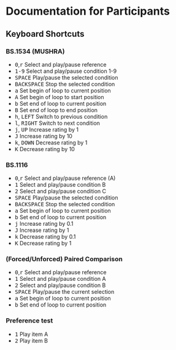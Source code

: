 # Documentation for Participants

## Keyboard Shortcuts

### BS.1534 (MUSHRA)

* <kbd>0</kbd>,<kbd>r</kbd> Select and play/pause reference
* <kbd>1-9</kbd> Select and play/pause condition 1-9
* <kbd>SPACE</kbd> Play/pause the selected condition
* <kbd>BACKSPACE</kbd> Stop the selected condition
* <kbd>a</kbd> Set begin of loop to current position
* <kbd>A</kbd> Set begin of loop to start position
* <kbd>b</kbd> Set end of loop to current position
* <kbd>B</kbd> Set end of loop to end position
* <kbd>h</kbd>, <kbd>LEFT</kbd> Switch to previous condition
* <kbd>l</kbd>, <kbd>RIGHT</kbd> Switch to next condition
* <kbd>j</kbd>, <kbd>UP</kbd> Increase rating by 1
* <kbd>J</kbd> Increase rating by 10
* <kbd>k</kbd>, <kbd>DOWN</kbd> Decrease rating by 1
* <kbd>K</kbd> Decrease rating by 10

### BS.1116

* <kbd>0</kbd>,<kbd>r</kbd> Select and play/pause reference (A)
* <kbd>1</kbd> Select and play/pause condition B
* <kbd>2</kbd> Select and play/pause condition C
* <kbd>SPACE</kbd> Play/pause the selected condition
* <kbd>BACKSPACE</kbd> Stop the selected condition
* <kbd>a</kbd> Set begin of loop to current position
* <kbd>b</kbd> Set end of loop to current position
* <kbd>j</kbd> Increase rating by 0.1
* <kbd>J</kbd> Increase rating by 1
* <kbd>k</kbd> Decrease  rating by 0.1
* <kbd>K</kbd> Decrease rating by 1

### (Forced/Unforced) Paired Comparison

* <kbd>0</kbd>,<kbd>r</kbd> Select and play/pause reference
* <kbd>1</kbd> Select and play/pause condition A
* <kbd>2</kbd> Select and play/pause condition B
* <kbd>SPACE</kbd> Play/pause the current selection
* <kbd>a</kbd> Set begin of loop to current position
* <kbd>b</kbd> Set end of loop to current position

### Preference test

* <kbd>1</kbd> Play item A
* <kbd>2</kbd> Play item B